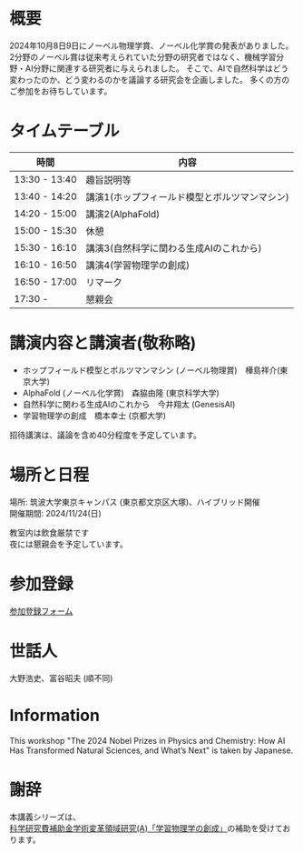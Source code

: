 # 概要
2024年10月8日9日にノーベル物理学賞、ノーベル化学賞の発表がありました。
2分野のノーベル賞は従来考えられていた分野の研究者ではなく、機械学習分野・AI分野に関連する研究者に与えられました。
そこで、AIで自然科学はどう変わったのか、どう変わるのかを議論する研究会を企画しました。
多くの方のご参加をお待ちしています。

# タイムテーブル

|       時間     |         内容        |
|---------------|---------------------|
| 13:30 - 13:40 |       趣旨説明等      |
| 13:40 - 14:20 |       講演1(ホップフィールド模型とボルツマンマシン)      |
| 14:20 - 15:00 |       講演2(AlphaFold)      |
| 15:00 - 15:30 |         休憩         |
| 15:30 - 16:10 |      講演3(自然科学に関わる生成AIのこれから)    |
| 16:10 - 16:50 |      講演4(学習物理学の創成)     |
| 16:50 - 17:00 |       リマーク        |
| 17:30 -       |        懇親会         |

# 講演内容と講演者(敬称略)
- ホップフィールド模型とボルツマンマシン (ノーベル物理賞)　樺島祥介(東京大学)
- AlphaFold (ノーベル化学賞)　森脇由隆 (東京科学大学)
- 自然科学に関わる生成AIのこれから　今井翔太 (GenesisAI)
- 学習物理学の創成　橋本幸士 (京都大学)

招待講演は、議論を含め40分程度を予定しています。

# 場所と日程
場所: 筑波大学東京キャンパス (東京都文京区大塚)、ハイブリッド開催<br>
開催期間: 2024/11/24(日)<br>

教室内は飲食厳禁です<br>
夜には懇親会を予定しています。

# 参加登録

[参加登録フォーム](https://docs.google.com/forms/d/e/1FAIpQLSegWVrXXUuogpYAx2a-QKWgjbxWOqMbPKTqFO_0iGnjS4gPxw/viewform)

# 世話人
大野浩史、富谷昭夫 (順不同)

# Information
This workshop "The 2024 Nobel Prizes in Physics and Chemistry: How AI Has Transformed Natural Sciences, and What’s Next" is taken by Japanese.

# 謝辞
本講義シリーズは、[科学研究費補助金学術変革領域研究(A)「学習物理学の創成」](https://mlphys.scphys.kyoto-u.ac.jp/)の補助を受けております。
